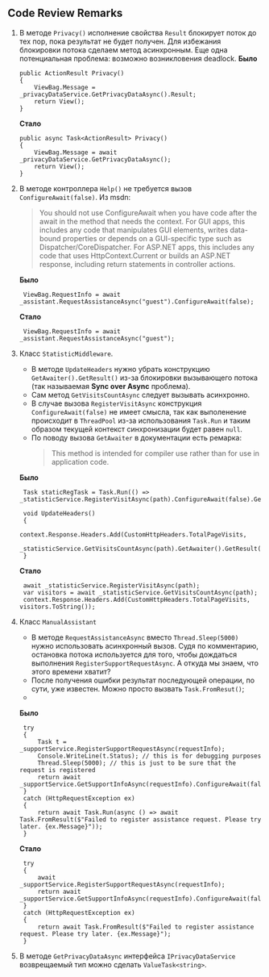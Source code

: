 ## Code Review Remarks

1.  В методе ```Privacy()``` исполнение свойства ```Result``` блокирует поток до тех пор, пока результат не будет получен. Для избежания блокировки потока сделаем метод асинхронным. 
Еще одна потенциальная проблема: возможно возникловения deadlock.
    **Было**

        public ActionResult Privacy()
        {
            ViewBag.Message = _privacyDataService.GetPrivacyDataAsync().Result;
            return View();
        }
        
    **Стало**

        public async Task<ActionResult> Privacy()
        {
            ViewBag.Message = await _privacyDataService.GetPrivacyDataAsync();
            return View();
        }

2. В методе контроллера ```Help()``` не требуется вызов ```ConfigureAwait(false)```.
    Из msdn: 
    > You should not use ConfigureAwait when you have code after the await in the method that needs the context. For GUI apps, this includes any code that manipulates GUI elements, writes data-bound properties or depends on a GUI-specific type such as Dispatcher/CoreDispatcher. For ASP.NET apps, this includes any code that uses HttpContext.Current or builds an ASP.NET response, including return statements in controller actions.
        
    **Было**

        ViewBag.RequestInfo = await _assistant.RequestAssistanceAsync("guest").ConfigureAwait(false);

    **Стало**
    
        ViewBag.RequestInfo = await _assistant.RequestAssistanceAsync("guest");

3. Класс ```StatisticMiddleware```. 
    - В методе ```UpdateHeaders``` нужно убрать конструкцию ```GetAwaiter().GetResult()``` из-за блокировки вызывающего потока (так называемая **Sync over Async** проблема).
    - Сам метод ```GetVisitsCountAsync``` следует вызывать асинхронно. 
    - В случае вызова ```RegisterVisitAsync``` конструкция ```ConfigureAwait(false)``` не имеет смысла, так как выполенение происходит в ```ThreadPool``` из-за использования ```Task.Run``` и таким образом текущей контекст синхронизации будет равен ```null```.
    - По поводу вызова ```GetAwaiter``` в документации есть ремарка: 
        > This method is intended for compiler use rather than for use in application code.
    
    **Было**

        Task staticRegTask = Task.Run(() => _statisticService.RegisterVisitAsync(path).ConfigureAwait(false).GetAwaiter().OnCompleted(UpdateHeaders));

        void UpdateHeaders()
        {
            context.Response.Headers.Add(CustomHttpHeaders.TotalPageVisits,
                    _statisticService.GetVisitsCountAsync(path).GetAwaiter().GetResult().ToString);
        }

    **Стало**       
        
        await _statisticService.RegisterVisitAsync(path);
        var visitors = await _statisticService.GetVisitsCountAsync(path);
        context.Response.Headers.Add(CustomHttpHeaders.TotalPageVisits, visitors.ToString());

4. Класс ```ManualAssistant```
    - В методе ```RequestAssistanceAsync``` вместо ```Thread.Sleep(5000)``` нужно использовать асинхронный вызов. Судя по комментарию, остановка потока используется для того, чтобы дождаться выполнения ```RegisterSupportRequestAsync```. А откуда мы знаем, что этого времени хватит? 
    - После получения ошибки результат последующей операции, по сути, уже известен. Можно просто вызвать ```Task.FromResut()```;
    - 
    **Было**

        try
        {
            Task t = _supportService.RegisterSupportRequestAsync(requestInfo);
            Console.WriteLine(t.Status); // this is for debugging purposes
            Thread.Sleep(5000); // this is just to be sure that the request is registered
            return await _supportService.GetSupportInfoAsync(requestInfo).ConfigureAwait(false);
        }
        catch (HttpRequestException ex)
        {
            return await Task.Run(async () => await Task.FromResult($"Failed to register assistance request. Please try later. {ex.Message}"));
        }

    **Стало**
    
        try
        {
            await _supportService.RegisterSupportRequestAsync(requestInfo);
            return await _supportService.GetSupportInfoAsync(requestInfo).ConfigureAwait(false);
        }
        catch (HttpRequestException ex)
        {
            return await Task.FromResult($"Failed to register assistance request. Please try later. {ex.Message}");
        }

5. В методе ```GetPrivacyDataAsync``` интерфейса ```IPrivacyDataService``` возврещаемый тип можно сделать ```ValueTask<string>```.
